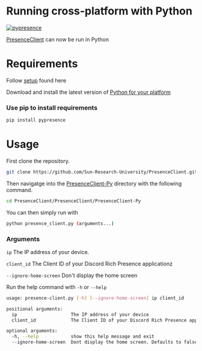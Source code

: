 # Running cross-platform with Python
[![pypresence](https://img.shields.io/badge/using-pypresence-00bb88.svg?style=for-the-badge&logo=discord&logoWidth=20)](https://github.com/qwertyquerty/pypresence)

[PresenceClient](https://github.com/Sun-Research-University/PresenceClient) can now be run in Python

# Requirements
Follow [setup](https://github.com/butforme/PresenceClient/blob/master/README.md) found here

Download and install the latest version of [Python for your platform](https://www.python.org/downloads/)
### Use pip to install requirements
```sh
pip install pypresence
```
# Usage
First clone the repository.
```sh
git clone https://github.com/Sun-Research-University/PresenceClient.git
```

Then navigatge into the [PresenceClient-Py](https://github.com/butforme/PresenceClient/tree/master/PresenceClient/PresenceClient-Py) directory with the following command.
```sh
cd PresenceClient/PresenceClient/PresenceClient-Py
```

You can then simply run with
```sh
python presence_client.py (arguments...)
```
### Arguments
`ip` The IP address of your device.

`client_id` The Client ID of your Discord Rich Presence applicationz

`--ignore-home-screen` Don't display the home screen

Run the help command with `-h` or `--help`

```sh
usage: presence-client.py [-h] [--ignore-home-screen] ip client_id

positional arguments:
  ip                    The IP address of your device
  client_id             The Client ID of your Discord Rich Presence application

optional arguments:
  -h, --help            show this help message and exit
  --ignore-home-screen  Dont display the home screen. Defaults to false if missing this flag.
```

